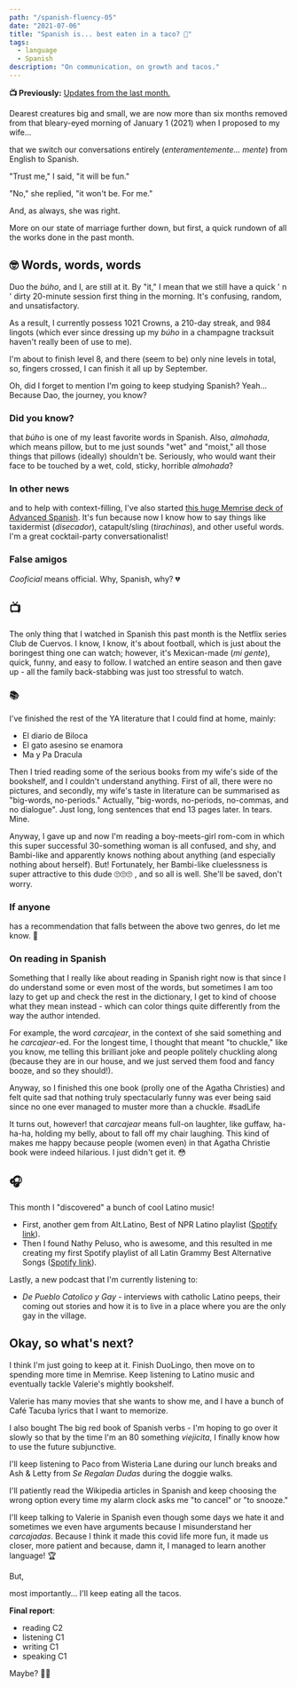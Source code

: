 ```yaml
---
path: "/spanish-fluency-05"
date: "2021-07-06"
title: "Spanish is... best eaten in a taco? 🤔"
tags:
  - language
  - Spanish
description: "On communication, on growth and tacos."
---
```


**📺 Previously:** <a href='/notes/spanish-fluency-04/'>Updates from the last month.</a>

Dearest creatures big and small, we are now more than six months removed from that bleary-eyed morning of January 1 (2021) when I proposed to my wife...

that we switch our conversations entirely (_enteramentemente... mente_) from English to Spanish.

"Trust me," I said, "it will be fun."

"No," she replied, "it won't be. For me."

And, as always, she was right.

More on our state of marriage further down, but first, a quick rundown of all the works done in the past month.

## 🤓 Words, words, words

Duo the _búho_, and I, are still at it. By "it," I mean that we still have a quick ' n ' dirty 20-minute session first thing in the morning. It's confusing, random, and unsatisfactory.

As a result, I currently possess 1021 Crowns, a 210-day streak, and 984 lingots (which ever since dressing up my _búho_ in a champagne tracksuit haven't really been of use to me).

I'm about to finish level 8, and there (seem to be) only nine levels in total, so, fingers crossed, I can finish it all up by September.

Oh, did I forget to mention I'm going to keep studying Spanish? Yeah... Because Dao, the journey, you know?

### Did you know?

that _búho_ is one of my least favorite words in Spanish. Also, _almohada_, which means pillow, but to me just sounds "wet" and "moist," all those things that pillows (ideally) shouldn't be. Seriously, who would want their face to be touched by a wet, cold, sticky, horrible _almohada_?

### In other news

and to help with context-filling, I've also started [this huge Memrise deck of Advanced Spanish](https://app.memrise.com/course/3072/advanced-spanish/). It's fun because now I know how to say things like taxidermist (_disecador_), catapult/sling (_tirachinas_), and other useful words. I'm a great cocktail-party conversationalist!

### False amigos

_Cooficial_ means official. Why, Spanish, why? 💔

## 📺

The only thing that I watched in Spanish this past month is the Netflix series Club de Cuervos. I know, I know, it's about football, which is just about the boringest thing one can watch; however, it's Mexican-made (_mi gente_), quick, funny, and easy to follow. I watched an entire season and then gave up - all the family back-stabbing was just too stressful to watch.

### 📚

I've finished the rest of the YA literature that I could find at home, mainly:

- El diario de Biloca
- El gato asesino se enamora
- Ma y Pa Dracula

Then I tried reading some of the serious books from my wife's side of the bookshelf, and I couldn't understand anything. First of all, there were no pictures, and secondly, my wife's taste in literature can be summarised as "big-words, no-periods." Actually, "big-words, no-periods, no-commas, and no dialogue". Just long, long sentences that end 13 pages later. In tears. Mine.

Anyway, I gave up and now I'm reading a boy-meets-girl rom-com in which this super successful 30-something woman is all confused, and shy, and Bambi-like and apparently knows nothing about anything (and especially nothing about herself). But! Fortunately, her Bambi-like cluelessness is super attractive to this dude 🙄🙄🙄 , and so all is well. She'll be saved, don't worry.

### If anyone

has a recommendation that falls between the above two genres, do let me know. 🙏

### On reading in Spanish

Something that I really like about reading in Spanish right now is that since I do understand some or even most of the words, but sometimes I am too lazy to get up and check the rest in the dictionary, I get to kind of choose what they mean instead - which can color things quite differently from the way the author intended.

For example, the word _carcajear_, in the context of she said something and he _carcajear_-ed. For the longest time, I thought that meant "to chuckle," like you know, me telling this brilliant joke and people politely chuckling along (because they are in our house, and we just served them food and fancy booze, and so they should!).

Anyway, so I finished this one book (prolly one of the Agatha Christies) and felt quite sad that nothing truly spectacularly funny was ever being said since no one ever managed to muster more than a chuckle. #sadLife

It turns out, however! that _carcajear_ means full-on laughter, like guffaw, ha-ha-ha, holding my belly, about to fall off my chair laughing. This kind of makes me happy because people (women even) in that Agatha Christie book were indeed hilarious. I just didn't get it. 😳

## 🎧

This month I "discovered" a bunch of cool Latino music!

- First, another gem from Alt.Latino, Best of NPR Latino playlist ([Spotify link](https://open.spotify.com/playlist/0WLkn6GTPtafd4AOhtR0FQ?si=659256bd5e304852)).
- Then I found Nathy Peluso, who is awesome, and this resulted in me creating my first Spotify playlist of all Latin Grammy Best Alternative Songs ([Spotify link](https://open.spotify.com/playlist/2kTTy9Usks1xK3Axt8uhfH?si=e8e70f79f46a4b64)).

Lastly, a new podcast that I'm currently listening to:

- _De Pueblo Catolico y Gay_ - interviews with catholic Latino peeps, their coming out stories and how it is to live in a place where you are the only gay in the village.

## Okay, so what's next?

I think I'm just going to keep at it.
Finish DuoLingo, then move on to spending more time in Memrise. Keep listening to Latino music and eventually tackle Valerie's mightly bookshelf.

Valerie has many movies that she wants to show me, and I have a bunch of Café Tacuba lyrics that I want to memorize.

I also bought The big red book of Spanish verbs - I'm hoping to go over it slowly so that by the time I'm an 80 something _viejicita_, I finally know how to use the future subjunctive.

I'll keep listening to Paco from Wisteria Lane during our lunch breaks and Ash & Letty from _Se Regalan Dudas_ during the doggie walks.

I'll patiently read the Wikipedia articles in Spanish and keep choosing the wrong option every time my alarm clock asks me "to cancel" or "to snooze."

I'll keep talking to Valerie in Spanish even though some days we hate it and sometimes we even have arguments because I misunderstand her _carcajadas_. Because I think it made this covid life more fun, it made us closer, more patient and because, damn it, I managed to learn another language! 🏆

But,

most importantly... I'll keep eating all the tacos.

**Final report**:

- reading C2
- listening C1
- writing C1
- speaking C1

Maybe? 🤷‍♀️

